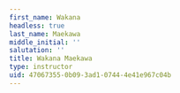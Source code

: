 ```yaml
---
first_name: Wakana
headless: true
last_name: Maekawa
middle_initial: ''
salutation: ''
title: Wakana Maekawa
type: instructor
uid: 47067355-0b09-3ad1-0744-4e41e967c04b
---
```

